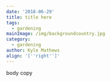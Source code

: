 ```yaml
---
date: '2018-06-29'
title: title here
tags:
  - gardening
mainImage: /img/backgroundcountry.jpg
category:
  - gardening
author: Kyle Mathews
align: '[''right'']'
---
```

body copy
